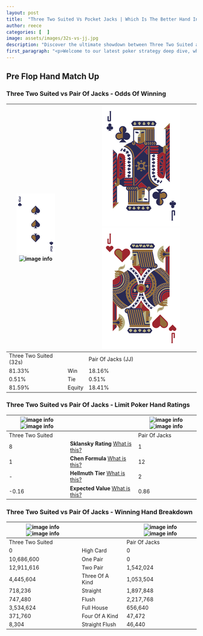 ```yaml
---
layout: post
title:  "Three Two Suited Vs Pocket Jacks | Which Is The Better Hand In Poker? A Complete Guide"
author: reece
categories: [  ]
image: assets/images/32s-vs-jj.jpg
description: "Discover the ultimate showdown between Three Two Suited and Pair Of Jacks in poker! Uncover the odds, strategies, and scenarios where one hand triumphs over the other. Get ready to up your poker game with this thrilling analysis."
first_paragraph: "<p>Welcome to our latest poker strategy deep dive, where we're pitting two distinct hands against each other in a high-stakes showdown: Three Two Suited vs Pair Of Jacks.</p><p>In the dynamic world of poker, every decision counts, and knowing which hand holds the upper hand is key to your success at the table.</p><p>In this article, we'll dissect these two hands, explore the scenarios where one dominates the other, and equip you with the knowledge to make strategic choices that can tip the odds in your favor.</p><p>Get ready to unravel the intriguing dynamics of these poker hands and elevate your game to new heights.</p>"
---
```




[comment]: # (sp0)

## Pre Flop Hand Match Up

<div class="table hand-ratings" markdown="1"> 



### Three Two Suited vs Pair Of Jacks - Odds Of Winning


    
| ![image info](assets/images/hand1/3.png) ![image info](assets/images/hand1/2s.png) |  | ![image info](assets/images/hand2/j.png) ![image info](assets/images/hand2/jo.png) |
| -------- | -------- | -------- |
| Three Two Suited (32s) |  | Pair Of Jacks (JJ) |
| 81.33% | Win | 18.16% |
| 0.51% | Tie | 0.51% |
| 81.59% | Equity | 18.41% |




[comment]: # (sp1)



### Three Two Suited vs Pair Of Jacks - Limit Poker Hand Ratings


    
| ![image info](https://www.riverpairs.com/assets/images/hand1/3.png) ![image info](https://www.riverpairs.com/assets/images/hand1/2s.png) |  | ![image info](https://www.riverpairs.com/assets/images/hand2/j.png) ![image info](https://www.riverpairs.com/assets/images/hand2/jo.png) |
| -------- | -------- | -------- |
| Three Two Suited |  | Pair Of Jacks |
| 8 | **Sklansky Rating** [What is this?](/sklansky-rating-explained) | 1 |
| 1 | **Chen Formula** [What is this?](/chen-formula-explained) | 12 |
| - | **Hellmuth Tier** [What is this?](/Hellmuth-tier-explained) | 2 |
| -0.16 | **Expected Value** [What is this?](/expected-value-explained) | 0.86 |




[comment]: # (sp2)



### Three Two Suited vs Pair Of Jacks - Winning Hand Breakdown


    
| ![image info](https://www.riverpairs.com/assets/images/hand1/3.png) ![image info](https://www.riverpairs.com/assets/images/hand1/2s.png) |  | ![image info](https://www.riverpairs.com/assets/images/hand2/j.png) ![image info](https://www.riverpairs.com/assets/images/hand2/jo.png) |
| -------- | -------- | -------- |
| Three Two Suited |  | Pair Of Jacks |
| 0 | High Card | 0 |
| 10,686,600 | One Pair | 0 |
| 12,911,616 | Two Pair | 1,542,024 |
| 4,445,604 | Three Of A Kind | 1,053,504 |
| 718,236 | Straight | 1,897,848 |
| 747,480 | Flush | 2,217,768 |
| 3,534,624 | Full House | 656,640 |
| 371,760 | Four Of A Kind | 47,472 |
| 8,304 | Straight Flush | 46,440 |




[comment]: # (sp3)



</div>

[comment]: # (sp4)



[comment]: # (sp5)

